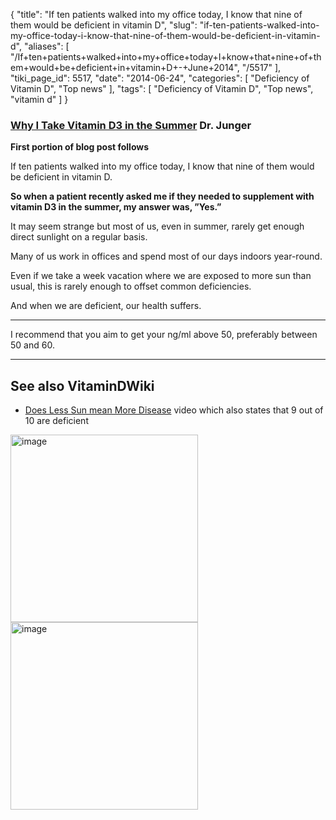 {
    "title": "If ten patients walked into my office today, I know that nine of them would be deficient in vitamin D",
    "slug": "if-ten-patients-walked-into-my-office-today-i-know-that-nine-of-them-would-be-deficient-in-vitamin-d",
    "aliases": [
        "/If+ten+patients+walked+into+my+office+today+I+know+that+nine+of+them+would+be+deficient+in+vitamin+D+-+June+2014",
        "/5517"
    ],
    "tiki_page_id": 5517,
    "date": "2014-06-24",
    "categories": [
        "Deficiency of Vitamin D",
        "Top news"
    ],
    "tags": [
        "Deficiency of Vitamin D",
        "Top news",
        "vitamin d"
    ]
}


### [Why I Take Vitamin D3 in the Summer](http://www.theepochtimes.com/n3/759172-why-i-take-vitamin-d3-in-the-summer/)  Dr. Junger

 **First portion of blog post follows** 

If ten patients walked into my office today, I know that nine of them would be deficient in vitamin D.

 **So when a patient recently asked me if they needed to supplement with vitamin D3 in the summer, my answer was, ”Yes.”** 

It may seem strange but most of us, even in summer, rarely get enough direct sunlight on a regular basis. 

Many of us work in offices and spend most of our days indoors year-round.

Even if we take a week vacation where we are exposed to more sun than usual, this is rarely enough to offset common deficiencies. 

And when we are deficient, our health suffers.

- - - - - - - - 

I recommend that you aim to get your ng/ml above 50, preferably between 50 and 60.

---

## See also VitaminDWiki

* [Does Less Sun mean More Disease](/posts/does-less-sun-mean-more-disease) video which also states that 9 out of 10 are deficient

<img src="https://d1bk1kqxc0sym.cloudfront.net/attachments/jpeg/9-of-10a.jpg" alt="image" width="300">
<img src="https://d1bk1kqxc0sym.cloudfront.net/attachments/jpeg/9-of-10-b.jpg" alt="image" width="300">